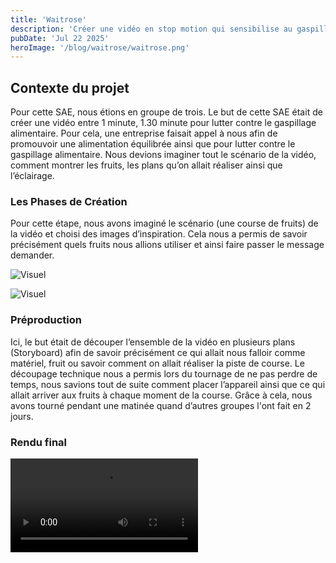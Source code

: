 ```yaml
---
title: 'Waitrose'
description: 'Créer une vidéo en stop motion qui sensibilise au gaspillage alimentaire'
pubDate: 'Jul 22 2025'
heroImage: '/blog/waitrose/waitrose.png'
---
```



## Contexte du projet

Pour cette SAE, nous étions en groupe de trois. Le but de cette SAE était de créer une vidéo entre 1 minute, 1.30 minute pour lutter contre le gaspillage alimentaire. Pour cela, une entreprise faisait appel à nous afin de promouvoir une alimentation équilibrée ainsi que pour lutter contre le gaspillage alimentaire. Nous devions imaginer tout le scénario de la vidéo, comment montrer les fruits, les plans qu’on allait réaliser ainsi que l’éclairage.

<section class="flex gap-5 my-10">
<div class="w-1/2">

### Les Phases de Création  

Pour cette étape, nous avons imaginé le scénario (une course de fruits) de la vidéo et choisi des images d’inspiration. Cela nous a permis de savoir précisément quels fruits nous allions utiliser et ainsi faire passer le message demander.
</div>
<div class="w-1/2">

![Visuel](/blog/waitrose/waitrose1.png)

</div>
</section>

<section class="flex gap-5 my-10">

<div class="w-1/2">

![Visuel](/blog/waitrose/waitrose2.png)

</div>

<div class="w-1/2">

### Préproduction 

Ici, le but était de découper l’ensemble de la vidéo en plusieurs plans (Storyboard) afin de savoir précisément ce qui allait nous falloir comme matériel, fruit ou savoir comment on allait réaliser la piste de course. Le découpage technique nous a permis lors du tournage de ne pas perdre de temps, nous savions tout de suite comment placer l’appareil ainsi que ce qui allait arriver aux fruits à chaque moment de la course. Grâce à cela, nous avons tourné pendant une matinée quand d’autres groupes l'ont fait en 2 jours.
</div>
</section>


### Rendu final
<div class="w-full mx-auto  aspect-video">
 
  <video src="/blog/waitrose/stopmotion.mp4" controls title="vidéo final waitrose" frameborder="0"></video>
</div>